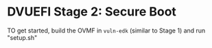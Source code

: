 # DVUEFI Stage 2: Secure Boot

TO get started, build the OVMF in `vuln-edk` (similar to Stage 1) and run "setup.sh"
